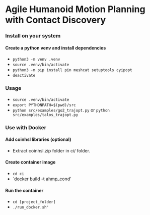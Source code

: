 # Agile Humanoid Motion Planning with Contact Discovery

### Install on your system

#### Create a python venv and install dependencies
- `python3 -m venv .venv`
- `source .venv/bin/activate`
- `python3 -m pip install pin meshcat setuptools cyipopt`
- `deactivate`

### Usage

- `source .venv/bin/activate`
- `export PYTHONPATH=$(pwd)/src`
- `python src/examples/go2_trajopt.py` or `python src/examples/talos_trajopt.py`

### Use with Docker

#### Add coinhsl libraries (optional)
- Extract coinhsl.zip folder in ci/ folder.


#### Create container image
- `cd ci`
- `docker build -t ahmp_cond'

#### Run the container
- `cd [project_folder]`
- `./run_docker.sh'`

